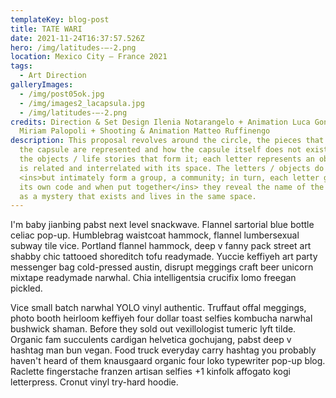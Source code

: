 ```yaml
---
templateKey: blog-post
title: TATE WARI
date: 2021-11-24T16:37:57.526Z
hero: /img/latitudes-–-2.png
location: Mexico City — France 2021
tags:
  - Art Direction
galleryImages:
  - /img/post05ok.jpg
  - /img/images2_lacapsula.jpg
  - /img/latitudes-–-2.png
credits: Direction & Set Design Ilenia Notarangelo + Animation Luca Gonnelli &
  Miriam Palopoli + Shooting & Animation Matteo Ruffinengo
description: This proposal revolves around the circle, the pieces that make up
  the capsule are represented and how the capsule itself does not exist without
  the objects / life stories that form it; each letter represents an object that
  is related and interrelated with its space. The letters / objects do not touch
  <ins>but intimately form a group, a community; in turn, each letter generates
  its own code and when put together</ins> they reveal the name of the capsule
  as a mystery that exists and lives in the same space.
---
```

I'm baby jianbing pabst next level snackwave. Flannel sartorial blue bottle celiac pop-up. Humblebrag waistcoat hammock, flannel lumbersexual subway tile vice. Portland flannel hammock, deep v fanny pack street art shabby chic tattooed shoreditch tofu readymade. Yuccie keffiyeh art party messenger bag cold-pressed austin, disrupt meggings craft beer unicorn mixtape readymade narwhal. Chia intelligentsia crucifix lomo freegan pickled.

Vice small batch narwhal YOLO vinyl authentic. Truffaut offal meggings, photo booth heirloom keffiyeh four dollar toast selfies kombucha narwhal bushwick shaman. Before they sold out vexillologist tumeric lyft tilde. Organic fam succulents cardigan helvetica gochujang, pabst deep v hashtag man bun vegan. Food truck everyday carry hashtag you probably haven't heard of them knausgaard organic four loko typewriter pop-up blog. Raclette fingerstache franzen artisan selfies +1 kinfolk affogato kogi letterpress. Cronut vinyl try-hard hoodie.